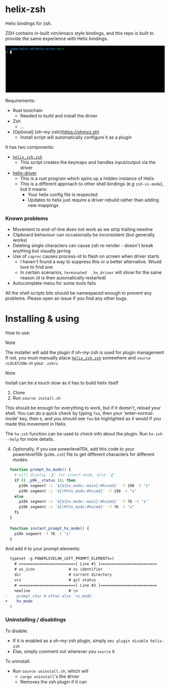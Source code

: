 # helix-zsh

Helix bindings for zsh.

ZSH contains in-built vim/emacs style bindings, and this repo is built to provide the same experience with Helix bindings. 

![Example usage](./assets/example.gif)

Requirements:

* Rust toolchain
  - Needed to build and install the driver
* Zsh
  - ...
* [Optional] (oh-my-zsh)(https://ohmyz.sh)
  - Install script will automatically configure it as a plugin


It has two components:

* [`helix_zsh.zsh`](helix_zsh.zsh)
  - This script creates the keymaps and handles input/output via the driver
* [helix-driver](helix-driver)
  - This is a rust program which spins up a hidden instance of Helix
  - This is a different approach to other shell bindings (e.g `zsh-vi-mode`), but it means:
    - Your helix config file is respected
    - Updates to helix just require a driver rebuild rather than adding new mappings

### Known problems

* Movement to end-of-line does not work as we strip trailing newline
* Clipboard behaviour can occasionally be inconsistent (but generally works)
* Deleting single characters can cause zsh re-render - doesn't break anything but visually jarring
* Use of `coproc` causes process-id to flash on screen when driver starts
  - I haven't found a way to suppress this or a better alternative. Would love to find one
  - In certain scenarios, `terminated  _hx_driver` will show for the same reason (it is then automatically restarted)
* Autocomplete menu for some tools fails

All the shell scripts bits should be namespaced enough to prevent any problems.
Please open an issue if you find any other bugs.

# Installing & using

How to use:

> [!NOTE]
> The installer will add the plugin if oh-my-zsh is used for plugin management
> If not, you must manually place [`helix_zsh.zsh`](helix_zsh.zsh) somewhere and `source <LOCATION>` in your `.zshrc`

> [!NOTE]
> Install can be a touch slow as it has to build helix itself

1. Clone
2. Run `source install.sh`

This should be enough for everything to work, but if it doesn't, reload your shell.
You can do a quick check by typing `foo`, then your 'enter-normal-mode' key, then `b`, and you should see `foo` be highlighted as it would if you made this movement in Helix.

The `hx-zsh` function can be used to check info about the plugin. Run `hx-zsh --help` for more details.

4. Optionally, if you use powerlevel10k, add this code to your powerlevel10k (`p10k.zsh`) file to get different characters for different modes:

```sh
  function prompt_hx_mode() {
    # will display '❯' for insert mode, else '❮'
    if (( _p9k__status )); then
      p10k segment -c '${${hx_mode:-main}:#hxcmd}' -f 196 -t "❯"
      p10k segment -c '${(M)hx_mode:#hxcmd}' -f 196 -t "❮"
    else
      p10k segment -c '${${hx_mode:-main}:#hxcmd}' -f 76 -t "❯"
      p10k segment -c '${(M)hx_mode:#hxcmd}' -f 76 -t "❮"
    fi
  }

  function instant_prompt_hx_mode() {
    p10k segment -f 76 -t "❯"
  }
```

And add it to your prompt elements:

```diff
  typeset -g POWERLEVEL9K_LEFT_PROMPT_ELEMENTS=(
    # =========================[ Line #1 ]=========================
    # os_icon               # os identifier
    dir                     # current directory
    vcs                     # git status
    # =========================[ Line #2 ]=========================
    newline                 # \n
-    prompt_char # often also `vi_mode`
+    hx_mode
  )
```

### Uninstalling / disablings

To disable:

* If it is enabled as a oh-my-zsh plugin, simply `omz plugin disable helix-zsh`
* Else, simply comment out wherever you `source` it

To uninstall:

* Run `source uninstall.sh`, which will
  - `cargo uninstall`'s the driver
  - Removes the zsh plugin if it can
